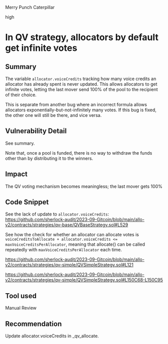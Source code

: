 Merry Punch Caterpillar

high

# In QV strategy, allocators by default get infinite votes
## Summary

The variable `allocator.voiceCredits` tracking how many voice credits an allocator has already spent is never updated. This allows allocators to get infinite votes, letting the last mover send 100% of the pool to the recipient of their choice.

This is separate from another bug where an incorrect formula allows allocators exponentially-but-not-infinitely many votes. If this bug is fixed, the other one will still be there, and vice versa.

## Vulnerability Detail

See summary.

Note that, once a pool is funded, there is no way to withdraw the funds other than by  distributing it to the winners.

## Impact

The QV voting mechanism becomes meaningless; the last mover gets 100%

## Code Snippet

See the lack of update to `allocator.voiceCredits`: https://github.com/sherlock-audit/2023-09-Gitcoin/blob/main/allo-v2/contracts/strategies/qv-base/QVBaseStrategy.sol#L529

See how the check for whether an allocator can allocate votes is `voiceCreditsToAllocate + allocator.voiceCredits <= maxVoiceCreditsPerAllocator`, meaning that allocate() can be called repeatedly with `maxVoiceCreditsPerAllocator` each time.

https://github.com/sherlock-audit/2023-09-Gitcoin/blob/main/allo-v2/contracts/strategies/qv-simple/QVSimpleStrategy.sol#L121

https://github.com/sherlock-audit/2023-09-Gitcoin/blob/main/allo-v2/contracts/strategies/qv-simple/QVSimpleStrategy.sol#L150C68-L150C95

## Tool used

Manual Review

## Recommendation

Update allocator.voiceCredits in _qv_allocate.